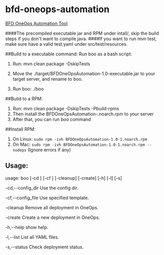 # bfd-oneops-automation
[BFD OneOps Automation Tool](https://confluence.walmart.com/pages/viewpage.action?pageId=163659806)

####The precompiled executable jar and RPM under intall/, skip the build steps if you don't want to compile java.
####If you want to run mvn test, make sure have a valid test.yaml under src/test/resources.

##Build to a executable command:
Run boo as a bash script:

1. Run: mvn clean package -DskipTests

2. Move the ./target/BFDOneOpsAutomation-1.0-executable.jar to your target server, and rename to boo.

3. Run boo: ./boo

##Build to a RPM:

1. Run: mvn clean package -DskipTests -Pbuild-rpms
2. Then install the BFDOneOpsAutomation-<version>.noarch.rpm to your server
3. After that, you can run boo command

##Install RPM:

1. On Linux: ```sudo rpm -ivh BFDOneOpsAutomation-1.0-1.noarch.rpm```
2. On Mac: ```sudo rpm -ivh BFDOneOpsAutomation-1.0-1.noarch.rpm --nodeps``` (Ignore errors if any)


## Usage:
usage: boo [-cd <yaml>] [-cf <yaml>] [-cleanup] [-create] [-h] [-l] [-s]

 -cd,--config_dir <yaml>    Use the config dir.
 
 -cf,--config_file <yaml>   Use specified template.
 
 -cleanup                   Remove all deployment in OneOps.
 
 -create                    Create a new deployment in OneOps.
 
 -h,--help                  show help.
 
 -l,--list                  List all YAML files.
 
 -s,--status                Check deployment status.
